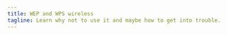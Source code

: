 ```yaml
---
title: WEP and WPS wireless
tagline: Learn why not to use it and maybe how to get into trouble.
---
```

